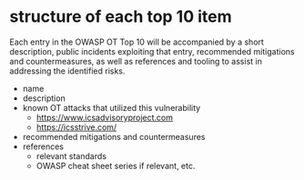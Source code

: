 # structure of each top 10 item

Each entry in the OWASP OT Top 10 will be accompanied by a short description, public incidents exploiting that entry, recommended mitigations and countermeasures, as well as references and tooling to assist in addressing the identified risks.

- name
- description
- known OT attacks that utilized this vulnerability
  - https://www.icsadvisoryproject.com
  - https://icsstrive.com/
- recommended mitigations and countermeasures
- references
  - relevant standards
  - OWASP cheat sheet series if relevant, etc.
